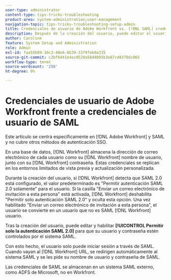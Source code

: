 ```yaml
---
user-type: administrator
content-type: tips-tricks-troubleshooting
product-area: system-administration;user-management
navigation-topic: tips-tricks-troubleshooting-setup-admin
title: Credenciales de usuario de Adobe Workfront vs. [!DNL SAML] credenciales de usuario
description: Después de la creación del usuario, puede editar el usuario y habilitar "Permitir sólo la autenticación SAML 2.0" para que su usuario y contraseña estén controlados por el sistema SAML. Con esta opción habilitada, el usuario solo puede iniciar sesión mediante SAML. Cuando vayan al [!DNL Workfront] URL, se redirigen automáticamente al sistema SAML y se les pide su nombre de usuario y contraseña de SAML.
author: Caroline
feature: System Setup and Administration
role: Admin
exl-id: faa55b09-10c3-48e6-8b39-33f9feb0a335
source-git-commit: c2bf6441e4ac8520a56d4005b3e87c48370dc065
workflow-type: tm+mt
source-wordcount: '250'
ht-degree: 0%

---
```


# Credenciales de usuario de Adobe Workfront frente a credenciales de usuario de SAML

Este artículo se centra específicamente en [!DNL Adobe Workfront] y SAML y no cubre otros métodos de autenticación SSO.

En una base de datos, [!DNL Workfront] almacena la dirección de correo electrónico de cada usuario como su [!DNL Workfront] nombre de usuario, junto con su [!DNL Workfront] contraseña. Estas credenciales se replican en los entornos limitados de vista previa y actualización personalizada.

Durante la creación del usuario, si [!DNL Workfront] detecta que SAML 2.0 está configurado, el valor predeterminado es &quot;Permitir autenticación SAML 2.0 solamente&quot; para el usuario. Si la casilla &quot;Enviar un correo electrónico de invitación a esta persona&quot; está activada, [!DNL Workfront] deshabilita &quot;Permitir solo autenticación SAML 2.0&quot; y oculta esta opción. Una vez habilitado &quot;Enviar un correo electrónico de invitación a esta persona&quot;, el usuario se convierte en un usuario que no es SAML [!DNL Workfront] usuario.

Tras la creación del usuario, puede editar y habilitar **[!UICONTROL Permitir solo la autenticación SAML 2.0]** para que su usuario y contraseña estén controlados por el sistema SAML.

Con esto hecho, el usuario solo puede iniciar sesión a través de SAML. Cuando vayan al [!DNL Workfront] URL, se redirigen automáticamente al sistema SAML y se les pide su nombre de usuario y contraseña de SAML.

Las credenciales de SAML se almacenan en un sistema SAML externo, como ADFS de Microsoft, no en Workfront.
